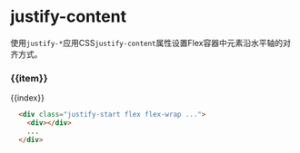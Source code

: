 # justify-content

使用`justify-*`应用CSS`justify-content`属性设置Flex容器中元素沿水平轴的对齐方式。

  <script setup>
    const arrayJustify = [
      'justify-start',
      'justify-end',
      'justify-center',
      'justify-between',
      'justify-around',
      'justify-evenly',
    ];
  </script>

<Example v-for="item in arrayJustify" class="mb-3">
  <h3>{{item}}</h3>
  <div :class="item" class="flex flex-wrap gap-3 -bg-stripes-blue" >
    <div v-for="index in 4" class="bg-primary w-16 h-16">
      <div class="mt-5 text-canvas text-center">{{index}}</div>
    </div>
  </div>
</Example>

 ```html
   <div class="justify-start flex flex-wrap ...">
     <div></div>
     ...
   </div>
 ```

